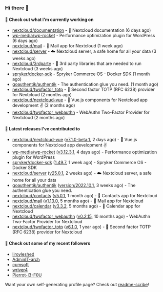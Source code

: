 ### Hi there 👋

#### 👷 Check out what I'm currently working on

- [nextcloud/documentation](https://github.com/nextcloud/documentation) - 📘 Nextcloud documentation (6 days ago)
- [wp-media/wp-rocket](https://github.com/wp-media/wp-rocket) - Performance optimization plugin for WordPress (6 days ago)
- [nextcloud/mail](https://github.com/nextcloud/mail) - 💌 Mail app for Nextcloud (1 week ago)
- [nextcloud/server](https://github.com/nextcloud/server) - ☁️ Nextcloud server, a safe home for all your data (3 weeks ago)
- [nextcloud/3rdparty](https://github.com/nextcloud/3rdparty) - :battery: 3rd party libraries that are needed to run Nextcloud (3 weeks ago)
- [spryker/docker-sdk](https://github.com/spryker/docker-sdk) - Spryker Commerce OS - Docker SDK (1 month ago)
- [goauthentik/authentik](https://github.com/goauthentik/authentik) - The authentication glue you need. (1 month ago)
- [nextcloud/twofactor_totp](https://github.com/nextcloud/twofactor_totp) - 🔑 Second factor TOTP (RFC 6238) provider for Nextcloud (2 months ago)
- [nextcloud/nextcloud-vue](https://github.com/nextcloud/nextcloud-vue) - 🍱 Vue.js components for Nextcloud app development  ✌ (2 months ago)
- [nextcloud/twofactor_webauthn](https://github.com/nextcloud/twofactor_webauthn) - WebAuthn Two-Factor Provider for Nextcloud (2 months ago)

#### 🔭 Latest releases I've contributed to

- [nextcloud/nextcloud-vue](https://github.com/nextcloud/nextcloud-vue) ([v7.1.0-beta.1](https://github.com/nextcloud/nextcloud-vue/releases/tag/v7.1.0-beta.1), 2 days ago) - 🍱 Vue.js components for Nextcloud app development  ✌
- [wp-media/wp-rocket](https://github.com/wp-media/wp-rocket) ([v3.12.3.1](https://github.com/wp-media/wp-rocket/releases/tag/v3.12.3.1), 4 days ago) - Performance optimization plugin for WordPress
- [spryker/docker-sdk](https://github.com/spryker/docker-sdk) ([1.49.7](https://github.com/spryker/docker-sdk/releases/tag/1.49.7), 1 week ago) - Spryker Commerce OS - Docker SDK
- [nextcloud/server](https://github.com/nextcloud/server) ([v25.0.1](https://github.com/nextcloud/server/releases/tag/v25.0.1), 2 weeks ago) - ☁️ Nextcloud server, a safe home for all your data
- [goauthentik/authentik](https://github.com/goauthentik/authentik) ([version/2022.10.1](https://github.com/goauthentik/authentik/releases/tag/version/2022.10.1), 3 weeks ago) - The authentication glue you need.
- [nextcloud/contacts](https://github.com/nextcloud/contacts) ([v5.0.1](https://github.com/nextcloud/contacts/releases/tag/v5.0.1), 1 month ago) - 📇 Contacts app for Nextcloud
- [nextcloud/mail](https://github.com/nextcloud/mail) ([v1.13.0](https://github.com/nextcloud/mail/releases/tag/v1.13.0), 5 months ago) - 💌 Mail app for Nextcloud
- [nextcloud/calendar](https://github.com/nextcloud/calendar) ([v3.3.2](https://github.com/nextcloud/calendar/releases/tag/v3.3.2), 5 months ago) - 📆 Calendar app for Nextcloud
- [nextcloud/twofactor_webauthn](https://github.com/nextcloud/twofactor_webauthn) ([v0.2.15](https://github.com/nextcloud/twofactor_webauthn/releases/tag/v0.2.15), 10 months ago) - WebAuthn Two-Factor Provider for Nextcloud
- [nextcloud/twofactor_totp](https://github.com/nextcloud/twofactor_totp) ([v6.1.0](https://github.com/nextcloud/twofactor_totp/releases/tag/v6.1.0), 1 year ago) - 🔑 Second factor TOTP (RFC 6238) provider for Nextcloud

#### 👯 Check out some of my recent followers

- [liroyleshed](https://github.com/liroyleshed)
- [AdminIT-arch](https://github.com/AdminIT-arch)
- [cumsoft](https://github.com/cumsoft)
- [wriver4](https://github.com/wriver4)
- [Pierrot-l3-F0U](https://github.com/Pierrot-l3-F0U)

Want your own self-generating profile page? Check out [readme-scribe](https://github.com/muesli/readme-scribe)!
